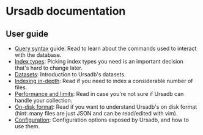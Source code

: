 # Ursadb documentation

## User guide 

- [Query syntax](./syntax.md) guide: Read to learn about the commands used
    to interact with the database.
- [Index types](./indextypes.md): Picking index types you need is an important
    decision that's hard to change later.
- [Datasets](./datasets.md): Introduction to Ursadb's datasets.
- [Indexing in-depth](./indexing.md): Read if you need to index a considerable
    number of files.
- [Performance and limits](./limits.md): Read in case you're not sure if Ursadb
    can handle your collection.
- [On-disk format](./ondiskformat.md): Read if you want to understand Ursadb's on
    disk format (hint: many files are just JSON and can be read/edited with vim).
- [Configuration](./configuration.md): Configuration options exposed by Ursadb,
    and how to use them.
